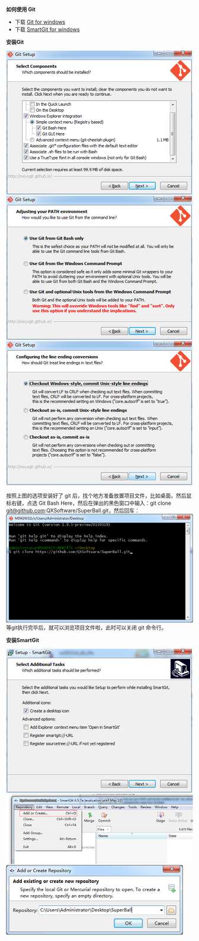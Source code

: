 **如何使用 Git**
- 下载 <a href="http://git-scm.com/download/win" target="_blank">Git for windows</a>
- 下载 <a href="http://www.syntevo.com/smartgit/download" target="_blank">SmartGit for windows</a>

**安装Git**

![](git-setup-1.png)
![](git-setup-2.png)
![](git-setup-3.png)

按照上图的选项安装好了 git 后，找个地方准备放置项目文件，比如桌面，然后鼠标右键，点选 Git Bash Here，然后在弹出的黑色窗口中输入：git clone git@github.com:QXSoftware/SuperBall.git，然后回车：
![](git-clone-repo-1.png)
等git执行完毕后，就可以浏览项目文件啦，此时可以关闭 git 命令行。

**安装SmartGit**

![](smartgit-setup-1.png)
![](smartgit-setup-2.png)
![](smartgit-setup-3.png)

